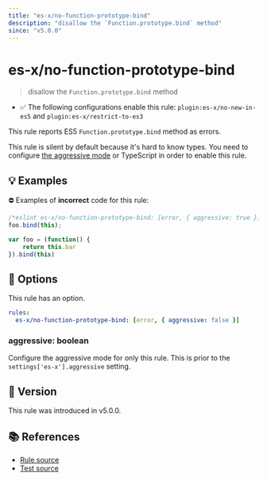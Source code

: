 ```yaml
---
title: "es-x/no-function-prototype-bind"
description: "disallow the `Function.prototype.bind` method"
since: "v5.0.0"
---
```


# es-x/no-function-prototype-bind
> disallow the `Function.prototype.bind` method

- ✅ The following configurations enable this rule: `plugin:es-x/no-new-in-es5` and `plugin:es-x/restrict-to-es3`

This rule reports ES5 `Function.prototype.bind` method as errors.

This rule is silent by default because it's hard to know types. You need to configure [the aggressive mode](../#the-aggressive-mode) or TypeScript in order to enable this rule.

## 💡 Examples

⛔ Examples of **incorrect** code for this rule:

<eslint-playground type="bad">

```js
/*eslint es-x/no-function-prototype-bind: [error, { aggressive: true }] */
foo.bind(this);

var foo = (function() {
    return this.bar
}).bind(this)
```

</eslint-playground>

## 🔧 Options

This rule has an option.

```yml
rules:
  es-x/no-function-prototype-bind: [error, { aggressive: false }]
```

### aggressive: boolean

Configure the aggressive mode for only this rule.
This is prior to the `settings['es-x'].aggressive` setting.

## 🚀 Version

This rule was introduced in v5.0.0.

## 📚 References

- [Rule source](https://github.com/eslint-community/eslint-plugin-es-x/blob/master/lib/rules/no-function-prototype-bind.js)
- [Test source](https://github.com/eslint-community/eslint-plugin-es-x/blob/master/tests/lib/rules/no-function-prototype-bind.js)
